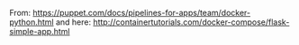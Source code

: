 From: https://puppet.com/docs/pipelines-for-apps/team/docker-python.html
and here: http://containertutorials.com/docker-compose/flask-simple-app.html
